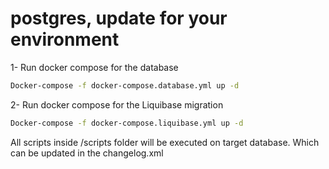 # postgres, update for your environment

1- Run docker compose for the database
```bash
Docker-compose -f docker-compose.database.yml up -d
```

2- Run docker compose for the Liquibase migration
```bash
Docker-compose -f docker-compose.liquibase.yml up -d
```

All scripts inside /scripts folder will be executed on target database. Which can be updated in the changelog.xml
